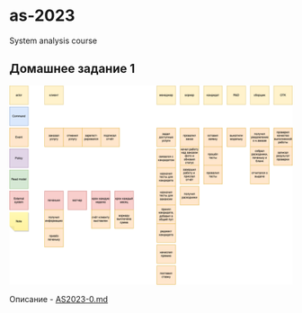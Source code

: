 # as-2023
System analysis course

## Домашнее задание 1
![Event storming](./1-es.png)

Описание - [AS2023-0.md](./AS2023.md)

